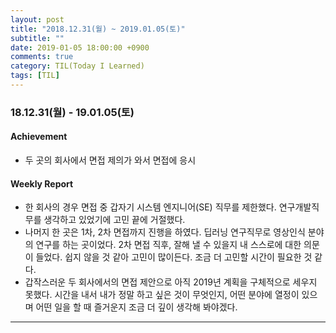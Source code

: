 ```yaml
---
layout: post
title: "2018.12.31(월) ~ 2019.01.05(토)"
subtitle: ""
date: 2019-01-05 18:00:00 +0900
comments: true
category: TIL(Today I Learned)
tags: [TIL]
---
```

### 18.12.31(월) - 19.01.05(토)
#### Achievement
  - 두 곳의 회사에서 면접 제의가 와서 면접에 응시

#### Weekly Report
  - 한 회사의 경우 면접 중 갑자기 시스템 엔지니어(SE) 직무를 제한했다. 연구개발직무를 생각하고 있었기에 고민 끝에 거절했다.
  - 나머지 한 곳은 1차, 2차 면접까지 진행을 하였다. 딥러닝 연구직무로 영상인식 분야의 연구를 하는 곳이었다. 2차 면접 직후, 잘해 낼 수 있을지 내 스스로에 대한 의문이 들었다. 쉽지 않을 것 같아 고민이 많이든다. 조금 더 고민할 시간이 필요한 것 같다.
  - 갑작스러운 두 회사에서의 면접 제안으로 아직 2019년 계획을 구체적으로 세우지 못했다. 시간을 내서 내가 정말 하고 싶은 것이 무엇인지, 어떤 분야에 열정이 있으며 어떤 일을 할 때 즐거운지 조금 더 깊이 생각해 봐야겠다.

---
